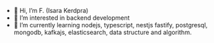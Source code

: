 - 👋 Hi, I’m F. (Isara Kerdpra)
- 👀 I’m interested in backend development
- 🌱 I’m currently learning nodejs, typescript, nestjs fastify, postgresql, mongodb, kafkajs, elasticsearch, data structure and algorithm.  

<!---
itzaddddd/itzaddddd is a ✨ special ✨ repository because its `README.md` (this file) appears on your GitHub profile.
You can click the Preview link to take a look at your changes.
--->
